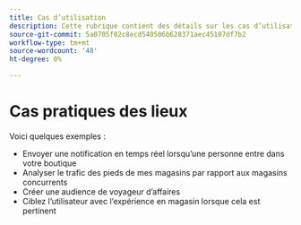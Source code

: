 ```yaml
---
title: Cas d’utilisation
description: Cette rubrique contient des détails sur les cas d’utilisation de Places.
source-git-commit: 5a0705f02c8ecd540506b628371aec45107df7b2
workflow-type: tm+mt
source-wordcount: '48'
ht-degree: 0%

---
```



# Cas pratiques des lieux

Voici quelques exemples :

* Envoyer une notification en temps réel lorsqu’une personne entre dans votre boutique
* Analyser le trafic des pieds de mes magasins par rapport aux magasins concurrents
* Créer une audience de voyageur d’affaires
* Ciblez l’utilisateur avec l’expérience en magasin lorsque cela est pertinent
